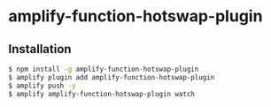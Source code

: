 # amplify-function-hotswap-plugin

## Installation

```sh
$ npm install -g amplify-function-hotswap-plugin
$ amplify plugin add amplify-function-hotswap-plugin
$ amplify push -y
$ amplify amplify-function-hotswap-plugin watch
```

